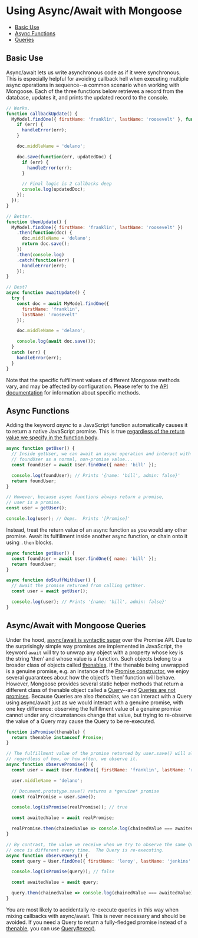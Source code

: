 # Using Async/Await with Mongoose

* [Basic Use](#basic-use)
* [Async Functions](#async-functions)
* [Queries](#queries)

## Basic Use

Async/await lets us write asynchronous code as if it were synchronous. 
This is especially helpful for avoiding callback hell when executing multiple async operations in sequence--a common scenario when working with Mongoose.
Each of the three functions below retrieves a record from the database, updates it, and prints the updated record to the console.

```javascript
// Works.
function callbackUpdate() {
  MyModel.findOne({ firstName: 'franklin', lastName: 'roosevelt' }, function(err, doc) {
    if (err) {
      handleError(err);
    }

    doc.middleName = 'delano';

    doc.save(function(err, updatedDoc) {
      if (err) {
        handleError(err);
      }

      // Final logic is 2 callbacks deep
      console.log(updatedDoc);
    });
  });
}

// Better.
function thenUpdate() {
  MyModel.findOne({ firstName: 'franklin', lastName: 'roosevelt' })
    .then(function(doc) {
      doc.middleName = 'delano';
      return doc.save();
    })
    .then(console.log)
    .catch(function(err) {
      handleError(err);
    });
}

// Best?
async function awaitUpdate() {
  try {
    const doc = await MyModel.findOne({
      firstName: 'franklin',
      lastName: 'roosevelt'
    });

    doc.middleName = 'delano';

    console.log(await doc.save());
  }
  catch (err) {
    handleError(err);
  }
}
```

Note that the specific fulfillment values of different Mongoose methods vary, and may be affected by configuration. Please refer to the [API documentation](api/mongoose.html.html) for information about specific methods.

## Async Functions

Adding the keyword *async* to a JavaScript function automatically causes it to return a native JavaScript promise.
This is true [regardless of the return value we specify in the function body](http://thecodebarbarian.com/async-functions-in-javascript.html#an-async-function-always-returns-a-promise).     

```javascript
async function getUser() {
  // Inside getUser, we can await an async operation and interact with
  // foundUser as a normal, non-promise value...
  const foundUser = await User.findOne({ name: 'bill' });

  console.log(foundUser); // Prints '{name: 'bill', admin: false}'
  return foundUser;
}

// However, because async functions always return a promise,
// user is a promise.
const user = getUser();

console.log(user); // Oops.  Prints '[Promise]'
```

Instead, treat the return value of an async function as you would any other promise.  Await its fulfillment inside another async function, or chain onto it using `.then` blocks.

```javascript
async function getUser() {
  const foundUser = await User.findOne({ name: 'bill' });
  return foundUser;
}

async function doStuffWithUser() {
  // Await the promise returned from calling getUser.
  const user = await getUser();

  console.log(user); // Prints '{name: 'bill', admin: false}'
}
```

<h2 id="queries">Async/Await with Mongoose Queries</h2>

Under the hood, [async/await is syntactic sugar](https://developer.mozilla.org/en-US/docs/Learn/JavaScript/Asynchronous/Async_await) over the Promise API.
Due to the surprisingly simple way promises are implemented in JavaScript, the keyword `await` will try to unwrap any object with a property whose key is the string ‘then’ and whose value is a function. 
Such objects belong to a broader class of objects called [thenables](https://masteringjs.io/tutorials/fundamentals/thenable). 
If the thenable being unwrapped is a genuine promise, e.g. an instance of the [Promise constructor](https://developer.mozilla.org/en-US/docs/Web/JavaScript/Reference/Global_Objects/Promise), we enjoy several guarantees about how the object’s ‘then’ function will behave. 
However, Mongoose provides several static helper methods that return a different class of thenable object called a [Query](queries.html)--and [Queries are not promises](queries.html#queries-are-not-promises). 
Because Queries are also *thenables*, we can interact with a Query using async/await just as we would interact with a genuine promise, with one key difference: observing the fulfillment value of a genuine promise cannot under any circumstances change that value, but trying to re-observe the value of a Query may cause the Query to be re-executed.

```javascript
function isPromise(thenable) {
  return thenable instanceof Promise;
}

// The fulfillment value of the promise returned by user.save() will always be the same,
// regardless of how, or how often, we observe it.
async function observePromise() {
  const user = await User.findOne({ firstName: 'franklin', lastName: 'roosevelt' });

  user.middleName = 'delano';

  // Document.prototype.save() returns a *genuine* promise
  const realPromise = user.save();

  console.log(isPromise(realPromise)); // true

  const awaitedValue = await realPromise;

  realPromise.then(chainedValue => console.log(chainedValue === awaitedValue)); // true
}

// By contrast, the value we receive when we try to observe the same Query more than
// once is different every time.  The Query is re-executing.
async function observeQuery() {
  const query = User.findOne({ firstName: 'leroy', lastName: 'jenkins' });

  console.log(isPromise(query)); // false

  const awaitedValue = await query;

  query.then(chainedValue => console.log(chainedValue === awaitedValue)); // false
}
```

You are most likely to accidentally re-execute queries in this way when mixing callbacks with async/await.
This is never necessary and should be avoided.
If you need a Query to return a fully-fledged promise instead of a [thenable](https://masteringjs.io/tutorials/fundamentals/thenable), you can use [Query#exec()](api/query.html#query_Query-exec).
